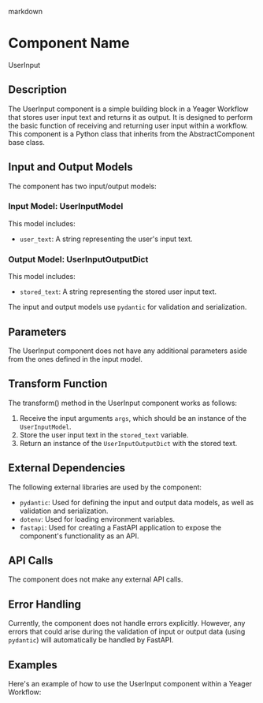 markdown
# Component Name

UserInput

## Description

The UserInput component is a simple building block in a Yeager Workflow that stores user input text and returns it as output. It is designed to perform the basic function of receiving and returning user input within a workflow. This component is a Python class that inherits from the AbstractComponent base class.

## Input and Output Models

The component has two input/output models:

### Input Model: UserInputModel

This model includes:

- `user_text`: A string representing the user's input text.

### Output Model: UserInputOutputDict

This model includes:

- `stored_text`: A string representing the stored user input text.

The input and output models use `pydantic` for validation and serialization.

## Parameters

The UserInput component does not have any additional parameters aside from the ones defined in the input model.

## Transform Function

The transform() method in the UserInput component works as follows:

1. Receive the input arguments `args`, which should be an instance of the `UserInputModel`.
2. Store the user input text in the `stored_text` variable.
3. Return an instance of the `UserInputOutputDict` with the stored text.

## External Dependencies

The following external libraries are used by the component:

- `pydantic`: Used for defining the input and output data models, as well as validation and serialization.
- `dotenv`: Used for loading environment variables.
- `fastapi`: Used for creating a FastAPI application to expose the component's functionality as an API.

## API Calls

The component does not make any external API calls.

## Error Handling

Currently, the component does not handle errors explicitly. However, any errors that could arise during the validation of input or output data (using `pydantic`) will automatically be handled by FastAPI.

## Examples

Here's an example of how to use the UserInput component within a Yeager Workflow:

